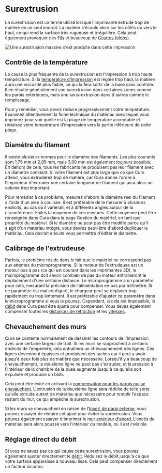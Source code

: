Surextrusion
====
La surextrusion est un terme utilisé lorsque l'imprimante extrude trop de matière en un seul endroit. La matière s'écoule alors sur les côtés ou vers le haut, ce qui rend la surface très rugueuse et irrégulière. Cela peut également provoquer des [Fils](stringing.md) et beaucoup de [Gouttes (blobs)](blobs.md).

![Une surextrusion massive s'est produite dans cette impression](../../../articles/images/overextrusion.jpg)

Contrôle de la température
----
La cause la plus fréquente de la surextrusion est l'impression à trop haute température. Si la [température d'impression](../material/material_print_temperature.md) est réglée trop haut, la matière aura une viscosité plus faible, ce qui la fera sortir de la buse sans contrôle. Il en résulte généralement une surextrusion dans certaines zones comme les parois extérieures, mais une sous-extrusion dans d'autres comme le remplissage.

Pour y remédier, vous devez réduire progressivement votre température. Examinez attentivement la fiche technique du matériau avec lequel vous imprimez pour voir quelle est la plage de température acceptable et réduisez votre température d'impression vers la partie inférieure de cette plage.

Diamètre du filament
----
Il existe plusieurs normes pour le diamètre des filaments. Les plus courants sont 1,75 mm et 2,85 mm, mais 3,00 mm est également toujours possible. En dehors de cela, tous les fabricants ne produisent pas leur filament avec un diamètre constant. Si votre filament est plus large que ce que Cura attend, vous extruderez trop de matière, car Cura donne l'ordre à l'imprimeur d'extruder une certaine longueur de filament qui aura alors un volume trop important.

Pour remédier à ce problème, mesurez d'abord le diamètre réel du filament à l'aide d'un pied à coulisse. Il est préférable de le mesurer à plusieurs endroits, au cas où il varierait, et à différents angles autour de la circonférence. Faites la moyenne de ces mesures. Cette moyenne peut être renseignée dans Cura dans la page Gestion du matériel, en tant que propriété du matériel. Si le diamètre ne peut pas être modifié parce qu'il s'agit d'un matériau intégré, vous devrez peut-être d'abord dupliquer le matériau. Cela devrait ensuite vous permettre d'éditer le diamètre.

Calibrage de l'extrudeuse
----
Parfois, le problème réside dans le fait que le matériel ne correspond pas aux attentes du microprogramme. Si le moteur de l'extrudeuse est un moteur pas à pas (ce qui est courant dans les imprimantes 3D), le microprogramme doit savoir combien de pas du moteur entraîneront le déplacement d'une certaine distance. Le microprogramme a un paramètre pour cela, mesurant la précision de l'alimentation en pas par millimètre. Si ce paramètre est mal configuré, le chargeur peut se déplacer trop rapidement ou trop lentement. Il est préférable d'ajuster ce paramètre dans le microprogramme si vous le pouvez. Cependant, si cela est impossible, le [débit](../material/material_flow.md) dans Cura peut être ajusté pour compenser. Vous devez également compenser toutes les [distances de rétraction](../travel/retraction_amount.md) et les [vitesses](../travel/retraction_speed.md).

Chevauchement des murs
----
Cura se contente normalement de dessiner les contours de l'impression avec une certaine largeur de trait. Si les murs se rapprochent à certains endroits de l'empreinte, cela entraînera un chevauchement des lignes. Ces lignes deviennent épaisses et produisent des taches car il peut y avoir jusqu'à deux fois plus de matière que nécessaire. Lorsqu'il y a beaucoup de chevauchement, la deuxième ligne ne peut pas s'extruder, et la pression à l'intérieur de la chambre de la buse augmente jusqu'à ce qu'elle soit expulsée et produise un blob.

Cela peut être évité en activant la [compensation pour les parois qui se chevauchent](../shell/travel_compensate_overlapping_walls_enabled.md). L'extrusion de la deuxième ligne sera réduite de telle sorte qu'elle extrude autant de matériau que nécessaire pour remplir l'espace restant du mur, ce qui empêche la surextrusion.

Si les murs se chevauchent en raison de l'[Insert de paroi externe](../shell/wall_0_inset.md), vous pouvez essayer de réduire cet ajout pour éviter la surextrusion. Vous pouvez également essayer d'imprimer le [mur extérieur d'abord](../shell/outer_inset_first.md). L'excès de matériau sera alors poussé vers l'intérieur du modèle, où il est invisible.

Réglage direct du débit
----
Si vous ne savez pas ce qui cause cette surextrusion, vous pouvez également ajuster directement le [débit](../material/material_flow.md). Réduisez le débit jusqu'à ce que votre surface apparaisse à nouveau lisse. Cela peut compenser directement un facteur inconnu.
